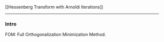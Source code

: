 [[Hessenberg Transform with Arnoldi Iterations]]

---
### **Intro**

FOM: Full Orthogonalization Minimization Method.

